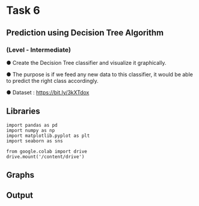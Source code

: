 # Task 6

##    Prediction using Decision Tree Algorithm

###    (Level - Intermediate)

● Create the Decision Tree classifier and visualize it graphically.

● The purpose is if we feed any new data to this classifier, it would be able to predict the right class accordingly.

● Dataset : https://bit.ly/3kXTdox

## Libraries
~~~
import pandas as pd
import numpy as np
import matplotlib.pyplot as plt 
import seaborn as sns

from google.colab import drive
drive.mount('/content/drive')
~~~
## Graphs

## Output


